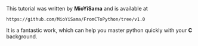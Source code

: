 This tutorial was written by **MioYiSama** and is available at
```
https://github.com/MioYiSama/FromCToPython/tree/v1.0
```
It is a fantastic work, which can help you master python quickly with your **C** background.
